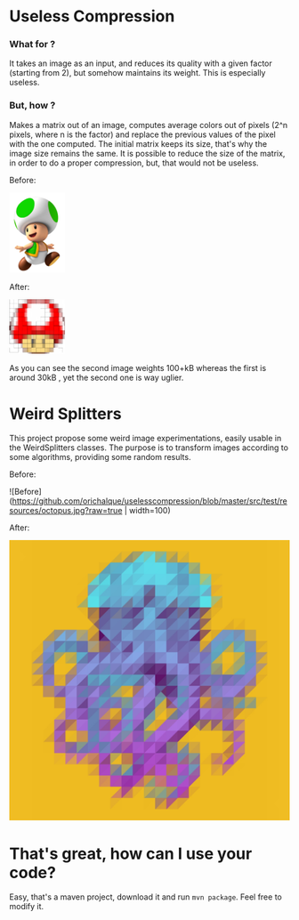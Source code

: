 # Useless Compression

### What for ?

It takes an image as an input, and reduces its quality with a given factor (starting from 2), but somehow maintains its weight.
This is especially useless.

### But, how ?

Makes a matrix out of an image, computes average colors out of pixels (2^n pixels, where n is the factor) and replace the previous values of the pixel with the one computed. The initial matrix keeps its size, that's why the image size remains the same.
It is possible to reduce the size of the matrix, in order to do a proper compression, but, that would not be useless.

Before: 

<img src="https://github.com/orichalque/uselesscompression/blob/master/src/test/resources/download.png?raw=true" width="100">

After:

<img src="https://github.com/orichalque/uselesscompression/blob/master/src/test/resources/output.png?raw=true" width="100">

As you can see the second image weights 100+kB whereas the first is around 30kB , yet the second one is way uglier.

# Weird Splitters

This project propose some weird image experimentations, easily usable in the WeirdSplitters classes.
The purpose is to transform images according to some algorithms, providing some random results.

Before: 

![Before](https://github.com/orichalque/uselesscompression/blob/master/src/test/resources/octopus.jpg?raw=true | width=100)

After:

![After](src/test/resources/downloadWeird.jpg?raw=true)


# That's great, how can I use your code?

Easy, that's a maven project, download it and run `mvn package`. Feel free to modify it.

